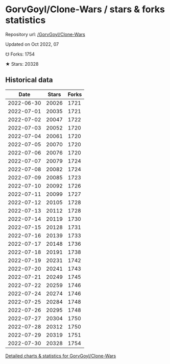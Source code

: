 # GorvGoyl/Clone-Wars / stars & forks statistics

Repository url: [/GorvGoyl/Clone-Wars](https://github.com/GorvGoyl/Clone-Wars)

Updated on Oct 2022, 07

☋ Forks: 1754

★ Stars: 20328

## Historical data
| Date | Stars | Forks |
|------|-------|-------|
| 2022-06-30 | 20026 | 1721 | 
| 2022-07-01 | 20035 | 1721 | 
| 2022-07-02 | 20047 | 1722 | 
| 2022-07-03 | 20052 | 1720 | 
| 2022-07-04 | 20061 | 1720 | 
| 2022-07-05 | 20070 | 1720 | 
| 2022-07-06 | 20076 | 1720 | 
| 2022-07-07 | 20079 | 1724 | 
| 2022-07-08 | 20082 | 1724 | 
| 2022-07-09 | 20085 | 1723 | 
| 2022-07-10 | 20092 | 1726 | 
| 2022-07-11 | 20099 | 1727 | 
| 2022-07-12 | 20105 | 1728 | 
| 2022-07-13 | 20112 | 1728 | 
| 2022-07-14 | 20119 | 1730 | 
| 2022-07-15 | 20128 | 1731 | 
| 2022-07-16 | 20139 | 1733 | 
| 2022-07-17 | 20148 | 1736 | 
| 2022-07-18 | 20191 | 1738 | 
| 2022-07-19 | 20231 | 1742 | 
| 2022-07-20 | 20241 | 1743 | 
| 2022-07-21 | 20249 | 1745 | 
| 2022-07-22 | 20259 | 1746 | 
| 2022-07-24 | 20274 | 1746 | 
| 2022-07-25 | 20284 | 1748 | 
| 2022-07-26 | 20295 | 1748 | 
| 2022-07-27 | 20304 | 1750 | 
| 2022-07-28 | 20312 | 1750 | 
| 2022-07-29 | 20319 | 1751 | 
| 2022-07-30 | 20328 | 1754 | 


[Detailed charts & statistics for GorvGoyl/Clone-Wars](https://reviewgithub.com/rep/GorvGoyl/Clone-Wars)

